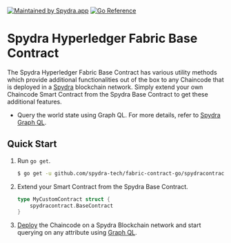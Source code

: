 [![Maintained by Spydra.app](https://img.shields.io/badge/maintained%20by-spydra.app-blueviolet)](https://www.spydra.app/?utm_source=github&utm_medium=fabric_contract)
[![Go Reference](https://pkg.go.dev/badge/github.com/spydra-tech/fabric-contract-go.svg)](https://pkg.go.dev/github.com/spydra-tech/fabric-contract-go)
# Spydra Hyperledger Fabric Base Contract

The Spydra Hyperledger Fabric Base Contract has various utility methods which provide additional functionalities out of the box to any Chaincode that is deployed in a [Spydra](https://www.spydra.app/?utm_source=github&utm_medium=fabric_contract) blockchain network. Simply extend your own Chaincode Smart Contract from the Spydra Base Contract to get these additional features.

- Query the world state using Graph QL. For more details, refer to [Spydra Graph QL](https://docs.spydra.app/products-overview/graphql).

## Quick Start
1. Run `go get`.
    ```sh
    $ go get -u github.com/spydra-tech/fabric-contract-go/spydracontract
    ```
2. Extend your Smart Contract from the Spydra Base Contract.
    ```go
    type MyCustomContract struct {
	    spydracontract.BaseContract
    }
    ```
3. [Deploy](https://docs.spydra.app/how-to/apps/deploy-app) the Chaincode on a Spydra Blockchain network and start querying on any attribute using [Graph QL](https://docs.spydra.app/products-overview/graphql).